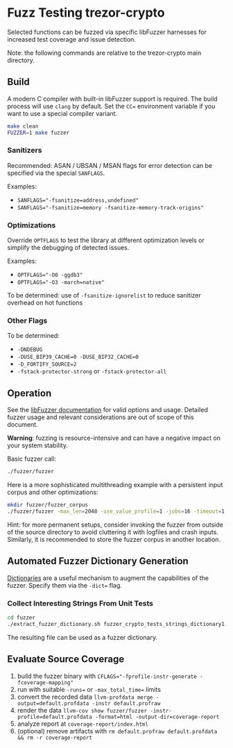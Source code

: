 # Fuzz Testing trezor-crypto
Selected functions can be fuzzed via specific libFuzzer harnesses for increased test coverage and issue detection.

Note: the following commands are relative to the trezor-crypto main directory.

## Build

A modern C compiler with built-in libFuzzer support is required. The build process will use `clang` by default.
Set the `CC=` environment variable if you want to use a special compiler variant.

```bash
make clean
FUZZER=1 make fuzzer
```

### Sanitizers
Recommended: ASAN / UBSAN / MSAN flags for error detection can be specified via the special `SANFLAGS`.

Examples:

  * `SANFLAGS="-fsanitize=address,undefined"`
  * `SANFLAGS="-fsanitize=memory -fsanitize-memory-track-origins"`

### Optimizations

Override `OPTFLAGS` to test the library at different optimization levels or simplify the debugging of detected issues.

Examples:

  * `OPTFLAGS="-O0 -ggdb3"`
  * `OPTFLAGS="-O3 -march=native"`

To be determined: use of `-fsanitize-ignorelist` to reduce sanitizer overhead on hot functions

### Other Flags

To be determined:
* `-DNDEBUG`
* `-DUSE_BIP39_CACHE=0 -DUSE_BIP32_CACHE=0`
* `-D_FORTIFY_SOURCE=2`
* `-fstack-protector-strong` or `-fstack-protector-all`

## Operation

See the [libFuzzer documentation](https://llvm.org/docs/LibFuzzer.html#options) for valid options and usage. Detailed fuzzer usage and relevant considerations are out of scope of this document.

**Warning**: fuzzing is resource-intensive and can have a negative impact on your system stability.

Basic fuzzer call:
```bash
./fuzzer/fuzzer
```

Here is a more sophisticated multithreading example with a persistent input corpus and other optimizations:
```bash
mkdir fuzzer/fuzzer_corpus
./fuzzer/fuzzer -max_len=2048 -use_value_profile=1 -jobs=16 -timeout=1 -reload=5 -print_pcs=1 -print_funcs=42  fuzzer/fuzzer_corpus
```

Hint: for more permanent setups, consider invoking the fuzzer from outside of the source directory to avoid cluttering it with logfiles and crash inputs. Similarly, it is recommended to store the fuzzer corpus in another location.

## Automated Fuzzer Dictionary Generation

[Dictionaries](https://llvm.org/docs/LibFuzzer.html#dictionaries) are a useful mechanism to augment the capabilities of the fuzzer. Specify them via the `-dict=` flag.

### Collect Interesting Strings From Unit Tests

```bash
cd fuzzer
./extract_fuzzer_dictionary.sh fuzzer_crypto_tests_strings_dictionary1.txt
```
The resulting file can be used as a fuzzer dictionary.

## Evaluate Source Coverage

  1. build the fuzzer binary with `CFLAGS="-fprofile-instr-generate -fcoverage-mapping"`
  1. run with suitable `-runs=` or `-max_total_time=` limits
  1. convert the recorded data `llvm-profdata merge -output=default.profdata -instr default.profraw`
  1. render the data `llvm-cov show fuzzer/fuzzer -instr-profile=default.profdata -format=html -output-dir=coverage-report`
  1. analyze report at `coverage-report/index.html`
  1. (optional) remove artifacts with `rm default.profraw default.profdata && rm -r coverage-report`
